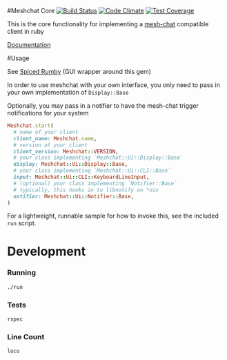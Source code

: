 #Meshchat Core [![Build Status](https://travis-ci.org/NullVoxPopuli/meshchat.svg)](https://travis-ci.org/NullVoxPopuli/meshchat) [![Code Climate](https://codeclimate.com/github/NullVoxPopuli/meshchat/badges/gpa.svg)](https://codeclimate.com/github/NullVoxPopuli/meshchat) [![Test Coverage](https://codeclimate.com/github/NullVoxPopuli/meshchat/badges/coverage.svg)](https://codeclimate.com/github/NullVoxPopuli/meshchat/coverage)

This is the core functionality for implementing a [mesh-chat](https://github.com/neuravion/mesh-chat-protocol) compatible client in ruby

[Documentation](http://nullvoxpopuli.github.io/meshchat/)

#Usage

See [Spiced Rumby](https://github.com/NullVoxPopuli/spiced_rumby) (GUI wrapper around this gem)

In order to use meshchat with your own interface, you only need to pass in your own implementation of `Display::Base`

Optionally, you may pass in a notifier to have the mesh-chat trigger notifications for your system

```ruby
Meshchat.start(
  # name of your client
  client_name: Meshchat.name,
  # version of your client
  client_version: Meshchat::VERSION,
  # your class implementing `Meshchat::Ui::Display::Base`
  display: Meshchat::Ui::Display::Base,
  # your class implementing `Meshchat::Ui::CLI::Base`
  input: Meshchat::Ui::CLI::KeyboardLineInput,
  # (optional) your class implementing `Notifier::Base`
  # typically, this hooks in to libnotify on *nix
  notifier: Meshchat::Ui::Notifier::Base,
)
```
For a lightweight, runnable sample for how to invoke this, see the included `run` script.

# Development

### Running

```bash
./run
```

### Tests

```bash
rspec
```

### Line Count

```bash
loco
```
